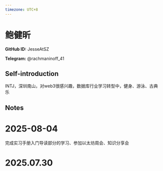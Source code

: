 ```yaml
---
timezone: UTC+8
---
```


# 鲍健昕

**GitHub ID:** JesseAtSZ

**Telegram:** @rachmaninoff_41

## Self-introduction

INTJ，深圳南山，对web3很感兴趣，数据库行业学习转型中，健身、游泳、古典乐

## Notes

<!-- Content_START -->
# 2025-08-04

完成实习手册入门导读部分的学习、参加以太坊周会、知识分享会


# 2025.07.30


<!-- Content_END -->
